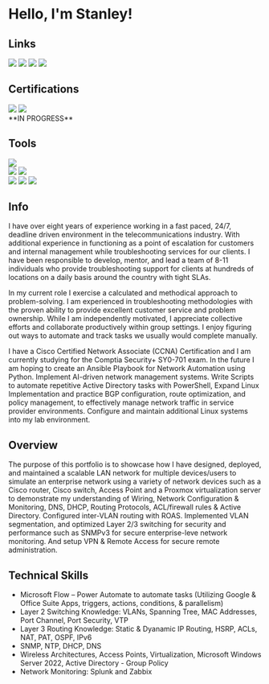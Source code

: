 # Hello, I'm Stanley!
## Links 
<div>
<a href="https://www.linkedin.com/in/stanley-gelin-6abb50269/"><img src="https://img.shields.io/badge/-LinkedIn-0072b1?&style=for-the-badge&logo=linkedin&logoColor=white" /></a>
<a href="https://github.com/Plantlyfe/HOMELAB-"><img src="https://img.shields.io/badge/-Network_Infrastructure_Project-777BB4?&style=for-the-badge&logo=Zeek&logoColor=white" /></a>
<a href="https://github.com/Plantlyfe/Network-Monitoring"><img src="https://img.shields.io/badge/-Network_Monitoring_Project-EF3B2D?&style=for-the-badge&logo=Suricata&logoColor=white" /></a>
<img src="https://img.shields.io/badge/-Active_Directory_Project_(Repository_Setup_In_Progress)-00A4EF?&style=for-the-badge&logo=Microsoft&logoColor=white" />
</div>

## Certifications
<div>
<img src="https://img.shields.io/badge/-Security%2B-FF0000?&style=for-the-badge&logo=CompTIA&logoColor=white" /> 
<img src="https://img.shields.io/badge/-CCNA-000080?&style=for-the-badge&logoColor=white" />
</div>
**IN PROGRESS**

## Tools

<div>
    <img src="https://img.shields.io/badge/-Wireshark-1679A7?&style=for-the-badge&logo=Wireshark&logoColor=white" />

</div>
<div>
    <img src="https://img.shields.io/badge/-Microsoft_Power_Automate-00A4EF?&style=for-the-badge&logo=Microsoft&logoColor=white" />
    <img src="https://img.shields.io/badge/-Velociraptor-4B275F?&style=for-the-badge&logo=Velociraptor&logoColor=white" />
</div>

<div>
    <img src="https://img.shields.io/badge/-Zabbix-d41d00?&style=for-the-badge&logo=Zabbix&logoColor=white" />
    <img src="https://img.shields.io/badge/-Splunk-73875d?&style=for-the-badge&logo=Splunk&logoColor=white" />
    <img src="https://img.shields.io/badge/-Ubuntu_Server-005571?&style=for-the-badge&logo=Elastic&logoColor=white" />
</div>


## Info

I have over eight years of experience working in a fast paced, 24/7, deadline driven environment in the telecommunications industry. With additional experience in functioning as a point of escalation for customers and internal management while troubleshooting services for our clients. I have been responsible to develop, mentor, and lead a team of 8-11 individuals who provide troubleshooting support for clients at hundreds of locations on a daily basis around the country with tight SLAs.

In my current role I exercise a calculated and methodical approach to problem-solving. I am experienced in troubleshooting methodologies with the proven ability to provide excellent customer service and problem ownership. While I am independently motivated, I appreciate collective efforts and collaborate productively within group settings. I enjoy figuring out ways to automate and track tasks we usually would complete manually.

I have a Cisco Certified Network Associate (CCNA) Certification and I am currently studying for the Comptia Security+ SY0-701 exam. In the future I am hoping to create an Ansible Playbook for Network Automation using Python. Implement AI-driven network management systems. Write Scripts to automate repetitive Active Directory tasks with PowerShell, Expand Linux Implementation and practice BGP configuration, route optimization, and policy management, to effectively manage network traffic in service provider environments. Configure and maintain additional Linux systems into my lab environment.


## Overview

The purpose of this portfolio is to showcase how I have designed, deployed, and maintained a scalable LAN network for multiple devices/users to simulate an enterprise network using a variety of network devices such as a Cisco router, Cisco switch, Access Point and a Proxmox virtualization server to demonstrate my understanding of Wiring, Network Configuration & Monitoring, DNS, DHCP, Routing Protocols, ACL/firewall rules & Active Directory. Configured inter-VLAN routing with ROAS. Implemented VLAN segmentation, and optimized Layer 2/3 switching for security and performance such as SNMPv3 for secure enterprise-leve network monitoring. And setup VPN & Remote Access for secure remote administration.


## Technical Skills
- Microsoft Flow – Power Automate to automate tasks (Utilizing Google & Office Suite Apps, triggers, actions, conditions, & parallelism)
- Layer 2 Switching Knowledge: VLANs, Spanning Tree, MAC Addresses, Port Channel, Port Security, VTP
- Layer 3 Routing Knowledge: Static &  Dyanamic IP Routing, HSRP, ACLs, NAT, PAT, OSPF, IPv6
- SNMP, NTP, DHCP, DNS
- Wireless Architectures, Access Points, Virtualization, Microsoft Windows Server 2022, Active Directory - Group Policy
- Network Monitoring: Splunk and Zabbix
